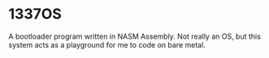 # 1337OS
A bootloader program written in NASM Assembly. Not really an OS, but this system acts as a playground for me to code on bare metal.
